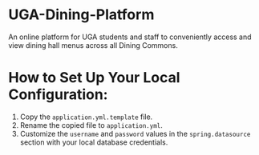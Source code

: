 # UGA-Dining-Platform
An online platform for UGA students and staff to conveniently access and view dining hall menus across all Dining Commons.

# How to Set Up Your Local Configuration:
1. Copy the `application.yml.template` file.
2. Rename the copied file to `application.yml`.
3. Customize the `username` and `password` values in the `spring.datasource` section with your local database credentials.
